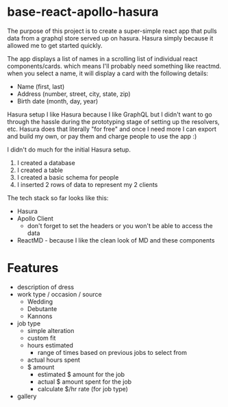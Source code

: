 # base-react-apollo-hasura

The purpose of this project is to create a super-simple react app that pulls data from a graphql store served up on hasura. Hasura simply because it allowed me to get started quickly.

The app displays a list of names in a scrolling list of individual react components/cards. which means I'll probably need something like reactmd. when you select a name, it will display a card with the following details:
   * Name (first, last)
   * Address (number, street, city, state, zip)
   * Birth date (month, day, year)

Hasura setup
I like Hasura because I like GraphQL but I didn't want to go through the hassle during the prototyping stage of setting up the resolvers, etc. Hasura does that literally "for free" and once I need more I can export and build my own, or pay them and charge people to use the app :) 

I didn't do much for the initial Hasura setup.

1. I created a database
2. I created a table
3. I created a basic schema for people
4. I inserted 2 rows of data to represent my 2 clients

The tech stack so far looks like this:

* Hasura
* Apollo Client
  * don't forget to set the headers or you won't be able to access the data
* ReactMD - because I like the clean look of MD and these components

# Features

* description of dress
* work type / occasion / source
  * Wedding
  * Debutante
  * Kannons
* job type
  * simple alteration
  * custom fit
  * hours estimated
    * range of times based on previous jobs to select from
  * actual hours spent
  * $ amount
    * estimated $ amount for the job
    * actual $ amount spent for the job 
    * calculate $/hr rate (for job type)
* gallery